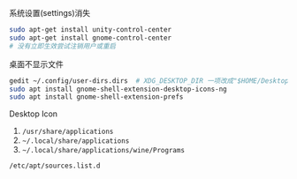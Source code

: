系统设置(settings)消失

```bash
sudo apt-get install unity-control-center
sudo apt-get install gnome-control-center
# 没有立即生效尝试注销用户或重启
```

桌面不显示文件
```bash
gedit ~/.config/user-dirs.dirs  # XDG_DESKTOP_DIR 一项改成"$HOME/Desktop"
sudo apt install gnome-shell-extension-desktop-icons-ng
sudo apt install gnome-shell-extension-prefs
```

Desktop Icon
1. `/usr/share/applications`
2. `~/.local/share/applications`
3. `~/.local/share/applications/wine/Programs`



`/etc/apt/sources.list.d`





